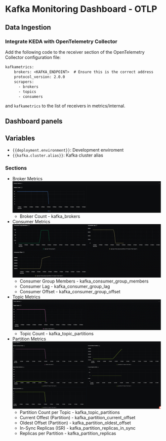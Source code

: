 # Kafka Monitoring Dashboard - OTLP

## Data Ingestion

### Integrate KEDA with OpenTelemetry Collector

Add the following code to the receiver section of the OpenTelemetry Collector configuration file:

```
kafkametrics:
    brokers: <KAFKA_ENDPOINT>  # Ensure this is the correct address
    protocol_version: 2.0.0
    scrapers:
      - brokers
      - topics
      - consumers
```

and ```kafkametrics``` to the list of receivers in metrics/internal.


## Dashboard panels

## Variables

- `{{deployment.environment}}`: Development enviroment
- `{{kafka.cluster.alias}}`: Kafka cluster alias

### Sections

- Broker Metrics
![Broker Section](assets/broker-section.png)
  - Broker Count - kafka_brokers
- Consumer Metrics
![Consumer Section](assets/consumer-section.png)
   - Consumer Group Members - kafka_consumer_group_members
   - Consumer Lag - kafka_consumer_group_lag
   - Consumer Offset - kafka_consumer_group_offset
- Topic Metrics
![Topic Section](assets/topic-section.png)
  - Topic Count - kafka_topic_partitions
- Partition Metrics
![Partition Section](assets/partition-section.png)
  - Partition Count per Topic - kafka_topic_partitions
  - Current Offest (Partition) - kafka_partition_current_offset
  - Oldest Offset (Partition) - kafka_partition_oldest_offset
  - In-Sync Replicas (ISR) - kafka_partition_replicas_in_sync
  - Replicas per Partition - kafka_partition_replicas